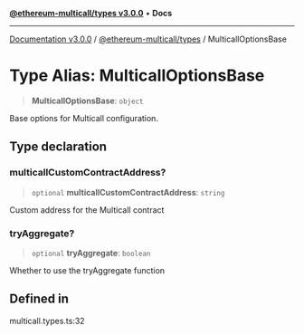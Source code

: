 [**@ethereum-multicall/types v3.0.0**](../README.md) • **Docs**

***

[Documentation v3.0.0](../../../packages.md) / [@ethereum-multicall/types](../README.md) / MulticallOptionsBase

# Type Alias: MulticallOptionsBase

> **MulticallOptionsBase**: `object`

Base options for Multicall configuration.

## Type declaration

### multicallCustomContractAddress?

> `optional` **multicallCustomContractAddress**: `string`

Custom address for the Multicall contract

### tryAggregate?

> `optional` **tryAggregate**: `boolean`

Whether to use the tryAggregate function

## Defined in

multicall.types.ts:32
